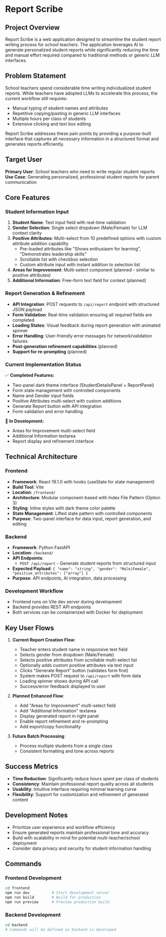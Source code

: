 # Report Scribe

## Project Overview

Report Scribe is a web application designed to streamline the student report writing process for school teachers. The application leverages AI to generate personalized student reports while significantly reducing the time and manual effort required compared to traditional methods or generic LLM interfaces.

## Problem Statement

School teachers spend considerable time writing individualized student reports. While teachers have adopted LLMs to accelerate this process, the current workflow still requires:
- Manual typing of student names and attributes
- Repetitive copying/pasting in generic LLM interfaces
- Multiple hours per class of students
- Extensive clicking and text box editing

Report Scribe addresses these pain points by providing a purpose-built interface that captures all necessary information in a structured format and generates reports efficiently.

## Target User

**Primary User**: School teachers who need to write regular student reports
**Use Case**: Generating personalized, professional student reports for parent communication

## Core Features

### Student Information Input
1. **Student Name**: Text input field with real-time validation
2. **Gender Selection**: Single select dropdown (Male/Female) for LLM context clarity
3. **Positive Attributes**: Multi-select from 10 predefined options with custom attribute addition capability
   - Pre-loaded attributes like "Shows enthusiasm for learning", "Demonstrates leadership skills"
   - Scrollable list with checkbox selection
   - Custom attribute input with instant addition to selection list
4. **Areas for Improvement**: Multi-select component (planned - similar to positive attributes)
5. **Additional Information**: Free-form text field for context (planned)

### Report Generation & Refinement
- **API Integration**: POST requests to `/api/report` endpoint with structured JSON payload
- **Form Validation**: Real-time validation ensuring all required fields are completed
- **Loading States**: Visual feedback during report generation with animated spinner
- **Error Handling**: User-friendly error messages for network/validation failures
- **Post-generation refinement capabilities** (planned)
- **Support for re-prompting** (planned)

### Current Implementation Status
✅ **Completed Features:**
- Two-panel dark theme interface (StudentDetailsPanel + ReportPanel)
- Form state management with controlled components
- Name and Gender input fields
- Positive Attributes multi-select with custom additions
- Generate Report button with API integration
- Form validation and error handling

🚧 **In Development:**
- Areas for Improvement multi-select field
- Additional Information textarea
- Report display and refinement interface

## Technical Architecture

### Frontend
- **Framework**: React 19.1.0 with hooks (useState for state management)
- **Build Tool**: Vite
- **Location**: `/frontend/`
- **Architecture**: Modular component-based with Index File Pattern (Option 3)
- **Styling**: Inline styles with dark theme color palette
- **State Management**: Lifted state pattern with controlled components
- **Purpose**: Two-panel interface for data input, report generation, and editing

### Backend
- **Framework**: Python FastAPI
- **Location**: `/backend/`
- **API Endpoints**: 
  - `POST /api/report` - Generate student reports from structured input
- **Expected Payload**: `{ "name": "string", "gender": "Male|Female", "positive_attributes": ["array"] }`
- **Purpose**: API endpoints, AI integration, data processing

### Development Workflow
- Frontend runs on Vite dev server during development
- Backend provides REST API endpoints
- Both services can be containerized with Docker for deployment

## Key User Flows

1. **Current Report Creation Flow**:
   - Teacher enters student name in responsive text field
   - Selects gender from dropdown (Male/Female)
   - Selects positive attributes from scrollable multi-select list
   - Optionally adds custom positive attributes via text input
   - Clicks "Generate Report" button (validates form first)
   - System makes POST request to `/api/report` with form data
   - Loading spinner shows during API call
   - Success/error feedback displayed to user

2. **Planned Enhanced Flow**:
   - Add "Areas for Improvement" multi-select field
   - Add "Additional Information" textarea
   - Display generated report in right panel
   - Enable report refinement and re-prompting
   - Add export/copy functionality

3. **Future Batch Processing**:
   - Process multiple students from a single class
   - Consistent formatting and tone across reports

## Success Metrics

- **Time Reduction**: Significantly reduce hours spent per class of students
- **Consistency**: Maintain professional report quality across all students
- **Usability**: Intuitive interface requiring minimal learning curve
- **Flexibility**: Support for customization and refinement of generated content

## Development Notes

- Prioritize user experience and workflow efficiency
- Ensure generated reports maintain professional tone and accuracy
- Build with scalability in mind for potential multi-teacher/school deployment
- Consider data privacy and security for student information handling

## Commands

### Frontend Development
```bash
cd frontend
npm run dev          # Start development server
npm run build        # Build for production
npm run preview      # Preview production build
```

### Backend Development
```bash
cd backend
# Commands will be defined as backend is developed
```